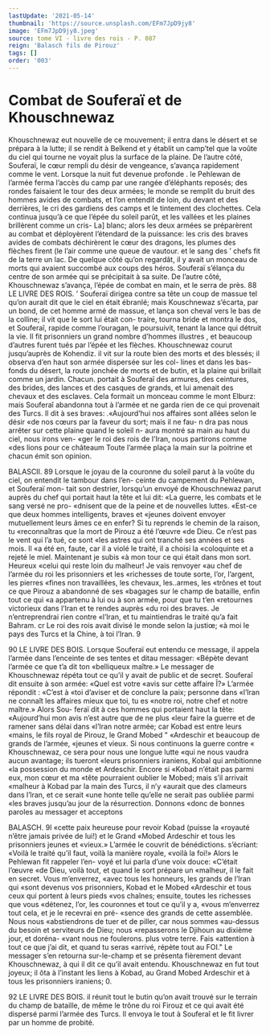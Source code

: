 ```yaml
---
lastUpdate: '2021-05-14'
thumbnail: 'https://source.unsplash.com/EFm7JpD9jy8'
image: 'EFm7JpD9jy8.jpeg'
source: tome VI - livre des rois - P. 087
reign: 'Balasch fils de Pirouz'
tags: []
order: '003'
---
```


# Combat de Souferaï et de Khouschnewaz

Khouschnewaz eut nouvelle de ce mouvement; il entra dans le désert et se prépara à la lutte; il se
rendit à Beîkend et y établit un camp’tel que la
voûte du ciel qui tourne ne voyait plus la surface de la plaine. De l’autre côté, Souferaï, le cœur
rempli du désir de vengeance, s’avança rapidement comme le vent. Lorsque la nuit fut devenue profonde . le Pehlewan de l’armée ferma l’accès du camp par une
rangée d’éléphants reposés; des rondes faisaient le
tour des deux armées; le monde se remplit du bruit des hommes avides de combats, et l’on entendit de loin, du devant et des derrières, le cri des gardiens des camps et le tintement des clochettes.
Cela continua jusqu’à ce que l’épée du soleil parût,
et les vallées et les plaines brillèrent comme un cris- La] blanc; alors les deux armées se préparèrent au combat et déployèrent l’étendard de la puissance:
les cris des braves avides de combats déchirèrent le cœur des dragons, les plumes des flèches firent (le l’air comme une queue de vautour. et le sang des ’ chefs fit de la terre un lac. De quelque côté qu’on regardât, il y avait un monceau de morts qui avaient succombé aux coups des héros. Souferaï s’élança du centre de son armée qui se précipitait à
sa suite. De l’autre côté, Khouschnewaz s’avança,
l’épée de combat en main, et le serra de près.
88 LE LIVRE DES ROIS.
’ Souferaï dirigea contre sa tête un coup de massue
tel qu’on aurait dit que le ciel en était ébranlé;
mais Kouschnewaz s’écarta, par un bond, de cet homme armé de massue, et lança son cheval vers le bas de la colline; il vit que le sort lui était con- traire, tourna bride et montra le dos, et Souferaî, rapide comme l’ouragan, le poursuivit, tenant la lance qui détruit la vie. Il fit prisonniers un grand nombre d’hommes illustres , et beaucoup d’autres furent tués par l’épée et les flèches.
Khouschnewaz courut jusqu’auprès de Kohendiz.
il vit sur la route bien des morts et des blessés; il observa d’en haut son armée dispersée sur les col-
lines et dans les bas-fonds du désert, la route jonchée
de morts et de butin, et la plaine qui brillait comme
un jardin. Chacun. portait à Souferaî des armures,
des ceintures, des brides, des lances et des casques
de grands, et lui amenait des chevaux et des esclaves.
Cela formait un monceau comme le mont Elburz: mais Souferaî abandonna tout à l’armée et ne garda
rien de ce qui provenait des Turcs. Il dit à ses braves: .«Aujourd’hui nos affaires sont allées selon le désir
«de nos cœurs par la faveur du sort; mais il ne fau- n dra pas nous arrêter sur cette plaine quand le soleil n- aura montré sa main au haut du ciel, nous irons ven- «ger le roi des rois de I’Iran, nous partirons comme «des lions pour ce châteaum Toute l’armée plaça la
main sur la poitrine et chacun émit son opinion.

BALASCII. 89 Lorsque le joyau de la couronne du soleil parut
à la voûte du ciel, on entendit le tambour dans l’en- ceinte du campement du Pehlewan, et Souferaï mon- tait son destrier, lorsqu’un envoyé de Khouschnewaz
parut auprès du chef qui portait haut la tête et lui dit: «La guerre, les combats et le sang versé ne pro- «dnisent que de la peine et de nouvelles luttes. «Est-ce que deux hommes intelligents, braves et «jeunes doivent envoyer mutuellement leurs âmes
ce en enfer? Si tu reprends le chemin de la raison, tu «reconnaîtras que la mort de Pirouz a été l’œuvre
«de Dieu. Ce n’est pas le vent qui l’a tué, ce sont
«les astres qui ont tranché ses années et ses mois. Il
«a été en, faute, car il a violé le traité, il a choisi la «coloquinte et a rejeté le miel. Maintenant je subis «à mon tour ce qui était dans mon sort. Heureux «celui qui reste loin du malheur! Je vais renvoyer «au chef de l’armée du roi les prisonniers et les «richesses de toute sorte, l’or, l’argent, les pierres
«fines non travaillées, les chevaux, les..armes, les «trônes et tout ce que Pirouz a abandonné de ses «bagages sur le champ de bataille, enfin tout ce qui «a appartenu à lui ou à son armée, pour que tu t’en «retournes victorieux dans l’Iran et te rendes auprès
«du roi des braves. Je n’entreprendrai rien contre «l’Iran, et tu maintiendras le traité qu’a fait Bahram.
cr Le roi des rois avait divisé le monde selon la justiœ; «à moi le pays des Turcs et la Chine, à toi l’Iran.
9

90 LE LIVRE DES BOIS.
Lorsque Souferaï eut entendu ce message, il
appela l’armée dans l’enceinte de ses tentes et ditau
messager: «Bépète devant l’armée ce que t’a dit ton
«belliqueux maître.» Le messager de Khouschnewaz
répéta tout ce qu’il y avait de public et de secret.
Souferaî dit ensuite à son armée: «Quel est votre «avis sur cette affaire Î?» L’armée répondit : «C’est à
«toi d’aviser et de conclure la paix; personne dans «l’Iran ne connaît les affaires mieux que toi, tu es «notre roi, notre chef et notre maître.» Alors Sou- feraï dit à ces hommes qui portaient haut la tête: «Aujourd’hui mon avis n’est autre que de ne plus
«leur faire la guerre et de ramener sans délai dans «l’Iran notre armée; car Kobad est entre leurs «mains, le fils royal de Pirouz, le Grand Mobed
" «Ardeschir et beaucoup de grands de l’armée, «jeunes et vieux. Si nous continuons la guerre contre « Khouschnewaz, ce sera pour nous une longue lutte «qui ne nous vaudra aucun avantage; ils tueront «leurs prisonniers iraniens, Kobal qui ambitionne «la possession du monde et Ardeschir. Encore si «Kobad n’était pas parmi eux, mon cœur et ma
«tête pourraient oublier le Mobed; mais s’il arrivait «malheur à Kobad par la main des Turcs, il n’y «aurait que des clameurs dans l’lran, et ce serait «une honte telle qu’elle ne serait pas oubliée parmi
«les braves jusqu’au jour de la résurrection. Donnons «donc de bonnes paroles au messager et acceptons

BALASCH. 9l «cette paix heureuse pour revoir Kobad (puisse la
«royauté n’être jamais privée de lui!) et le Grand
«Mobed Ardeschir et tous les prisonniers jeunes et «vieux.»
L’armée le couvrit de bénédictions. s’écriant:
«Voilà le traité qu’il faut, voilà la manière royale,
«voilà la foi!» Alors le Pehlewan fit rappeler l’en-
voyé et lui parla d’une voix douce: «C’était l’œuvre
«de Dieu, voilà tout, et quand le sort prépare un «malheur, il le fait en secret. Vous m’enverrez, «avec tous les honneurs, les grands de l’Iran qui «sont devenus vos prisonniers, Kobad et le Mobed «Ardeschir et tous ceux qui portent à leurs pieds «vos chaînes; ensuite, toutes les richesses que vous «détenez, l’or, les couronnes et tout ce qu’il y a,
«vous m’enverrez tout cela, et je le recevrai en pré- «sence des grands de cette assemblée. Nous nous «abstiendrons de tuer et de piller, car nous sommes «au-dessus du besoin et serviteurs de Dieu; nous «repasserons le Djihoun au dixième jour, et doréna- «vant nous ne foulerons. plus votre terre. Fais «attention à tout ce que j’ai dit, et quand tu seras «arrivé, répète tout au FOI."
Le messager s’en retourna sur-le-champ et se présenta fièrement devant Khouschnewaz, à qui il dit ce qu’il avait entendu. Khouschnewaz en fut tout
joyeux; il ôta à l’instant les liens à Kobad, au Grand Mobed Ardeschir et à tous les prisonniers iraniens; 0.

92 LE LIVRE DES BOIS.
il réunit tout le butin qu’on avait trouvé sur le
terrain du champ de bataille, de même le trône du roi Firouz et ce qui avait été dispersé parmi l’armée
des Turcs. Il envoya le tout à Souferaî et le fit livrer par un homme de probité.
